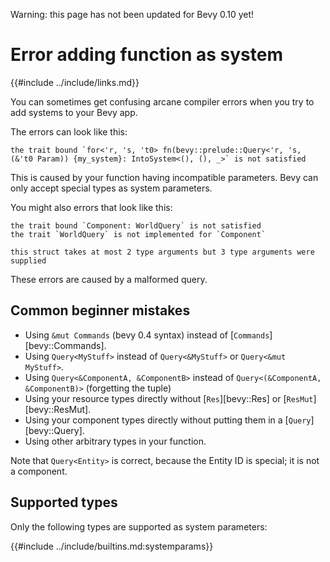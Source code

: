 Warning: this page has not been updated for Bevy 0.10 yet!

# Error adding function as system

{{#include ../include/links.md}}

You can sometimes get confusing arcane compiler errors when you try to add
systems to your Bevy app.

The errors can look like this:

```
the trait bound `for<'r, 's, 't0> fn(bevy::prelude::Query<'r, 's, (&'t0 Param)) {my_system}: IntoSystem<(), (), _>` is not satisfied
```

This is caused by your function having incompatible parameters. Bevy can
only accept special types as system parameters.

You might also errors that look like this:

```
the trait bound `Component: WorldQuery` is not satisfied
the trait `WorldQuery` is not implemented for `Component`
```

```
this struct takes at most 2 type arguments but 3 type arguments were supplied
```

These errors are caused by a malformed query.

## Common beginner mistakes

  - Using `&mut Commands` (bevy 0.4 syntax) instead of [`Commands`][bevy::Commands].
  - Using `Query<MyStuff>` instead of `Query<&MyStuff>` or `Query<&mut MyStuff>`.
  - Using `Query<&ComponentA, &ComponentB>` instead of `Query<(&ComponentA, &ComponentB)>`
    (forgetting the tuple)
  - Using your resource types directly without [`Res`][bevy::Res] or [`ResMut`][bevy::ResMut].
  - Using your component types directly without putting them in a [`Query`][bevy::Query].
  - Using other arbitrary types in your function.

Note that `Query<Entity>` is correct, because the Entity ID is special;
it is not a component.

## Supported types

Only the following types are supported as system parameters:

{{#include ../include/builtins.md:systemparams}}
